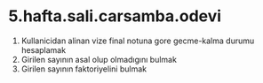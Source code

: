 # 5.hafta.sali.carsamba.odevi

1) Kullanicidan alinan vize final notuna gore gecme-kalma durumu hesaplamak
2) Girilen sayının asal olup olmadıgını bulmak
3) Girilen sayının faktoriyelini bulmak
